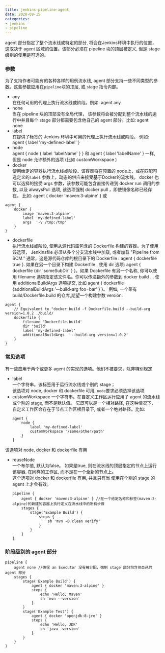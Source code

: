 ```yaml
---
title: jenkins-pipeline-agent
date: 2020-09-15
categories:
- jenkins
- pipeline
---
```

agent 部分指定了整个流水线或特定的部分, 将会在Jenkins环境中执行的位置，这取决于 agent 区域的位置。该部分必须在 pipeline 块的顶层被定义, 但是 stage 级别的使用是可选的。
### 参数
为了支持作者可能有的各种各样的用例流水线, agent 部分支持一些不同类型的参数。这些参数应用在`pipeline`块的顶层, 或 stage 指令内部。
* any  
在任何可用的代理上执行流水线或阶段。例如: agent any
* none  
当在 pipeline 块的顶部没有全局代理， 该参数将会被分配到整个流水线的运行中并且每个 stage 部分都需要包含他自己的 agent 部分。比如: agent none
* label  
在提供了标签的 Jenkins 环境中可用的代理上执行流水线或阶段。 例如: agent { label 'my-defined-label' }
* node  
agent { node { label 'labelName' } } 和 agent { label 'labelName' } 一样, 但是 node 允许额外的选项 (比如 customWorkspace )
* docker  
使用给定的容器执行流水线或阶段。该容器将在预置的 node上，或在匹配可选定义的`label` 参数上，动态的供应来接受基于Docker的流水线。 docker 也可以选择的接受 args 参数，该参数可能包含直接传递到 docker run 调用的参数, 以及 alwaysPull 选项, 该选项强制 docker pull ，即使镜像名称已经存在。 比如: agent { docker 'maven:3-alpine' } 或
```
agent {
    docker {
        image 'maven:3-alpine'
        label 'my-defined-label'
        args  '-v /tmp:/tmp'
    }
}
```
* dockerfile  
执行流水线或阶段, 使用从源代码库包含的 Dockerfile 构建的容器。为了使用该选项， Jenkinsfile 必须从多个分支流水线中加载, 或者加载 "Pipeline from SCM." 通常，这是源代码仓库的根目录下的 Dockerfile : agent { dockerfile true }. 如果在另一个目录下构建 Dockerfile , 使用 dir 选项: agent { dockerfile {dir 'someSubDir' } }。如果 Dockerfile 有另一个名称, 你可以使用 filename 选项指定该文件名。你可以传递额外的参数到 docker build ... 使用 additionalBuildArgs 选项提交, 比如 agent { dockerfile {additionalBuildArgs '--build-arg foo=bar' } }。 例如, 一个带有 build/Dockerfile.build 的仓库,期望一个构建参数 version:
```
agent {
    // Equivalent to "docker build -f Dockerfile.build --build-arg version=1.0.2 ./build/
    dockerfile {
        filename 'Dockerfile.build'
        dir 'build'
        label 'my-defined-label'
        additionalBuildArgs  '--build-arg version=1.0.2'
    }
}
```
### 常见选项
有一些应用于两个或更多 agent 的实现的选项。他们不被要求，除非特别规定  
* label  
一个字符串。该标签用于运行流水线或个别的 stage；  
该选项对 node, docker 和 dockerfile 可用, `node`要求必须选择该选项
* customWorkspace
一个字符串。在自定义工作区运行应用了 agent 的流水线或个别的 stage, 而不是默认值。 它既可以是一个相对路径, 在这种情况下，自定义工作区会存在于节点工作区根目录下, 或者一个绝对路径。比如:
    ```
    agent {
        node {
            label 'my-defined-label'
            customWorkspace '/some/other/path'
        }
    }
    ```
该选项对 node, docker 和 dockerfile 有用  
* reuseNode  
一个布尔值, 默认为false。 如果是true, 则在流水线的顶层指定的节点上运行该容器, 在同样的工作区, 而不是在一个全新的节点上。  
这个选项对 docker 和 dockerfile 有用, 并且只有当 使用在个别的 stage 的 agent 上才会有效。
    ``` 
    pipeline {
        agent { docker 'maven:3-alpine' } //在一个给定名称和标签(maven:3-alpine)的新建的容器上执行定义在流水线中的所有步骤 
        stages {
            stage('Example Build') {
                steps {
                    sh 'mvn -B clean verify'
                }
            }
        }
    }
    ```
### 阶段级别的 agent 部分
```
pipeline {
    agent none //确保 an Executor 没有被分配，强制 stage 部分包含他自己的 agent 部分
    stages {
        stage('Example Build') {
            agent { docker 'maven:3-alpine' } 
            steps {
                echo 'Hello, Maven'
                sh 'mvn --version'
            }
        }
        stage('Example Test') {
            agent { docker 'openjdk:8-jre' } 
            steps {
                echo 'Hello, JDK'
                sh 'java -version'
            }
        }
    }
}
```
